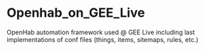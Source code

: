 # Openhab_on_GEE_Live
OpenHab automation framework used @ GEE Live including last implementations of conf files (things, items, sitemaps, rules, etc.)
